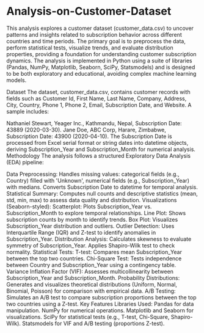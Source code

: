 # Analysis-on-Customer-Dataset
This analysis explores a customer dataset (customer_data.csv) to uncover patterns and insights related to subscription behavior across different countries and time periods. The primary goal is to preprocess the data, perform statistical tests, visualize trends, and evaluate distribution properties, providing a foundation for understanding customer subscription dynamics. The analysis is implemented in Python using a suite of libraries (Pandas, NumPy, Matplotlib, Seaborn, SciPy, Statsmodels) and is designed to be both exploratory and educational, avoiding complex machine learning models.

Dataset
The dataset, customer_data.csv, contains customer records with fields such as Customer Id, First Name, Last Name, Company, Address, City, Country, Phone 1, Phone 2, Email, Subscription Date, and Website. A sample includes:

Nathaniel Stewart, Yeager Inc., Kathmandu, Nepal, Subscription Date: 43889 (2020-03-30).
Jane Doe, ABC Corp, Harare, Zimbabwe, Subscription Date: 43900 (2020-04-10). The Subscription Date is processed from Excel serial format or string dates into datetime objects, deriving Subscription_Year and Subscription_Month for numerical analysis.
Methodology
The analysis follows a structured Exploratory Data Analysis (EDA) pipeline:

Data Preprocessing:
Handles missing values: categorical fields (e.g., Country) filled with 'Unknown', numerical fields (e.g., Subscription_Year) with medians.
Converts Subscription Date to datetime for temporal analysis.
Statistical Summary:
Computes null counts and descriptive statistics (mean, std, min, max) to assess data quality and distribution.
Visualizations (Seaborn-styled):
Scatterplot: Plots Subscription_Year vs. Subscription_Month to explore temporal relationships.
Line Plot: Shows subscription counts by month to identify trends.
Box Plot: Visualizes Subscription_Year distribution and outliers.
Outlier Detection:
Uses Interquartile Range (IQR) and Z-test to identify anomalies in Subscription_Year.
Distribution Analysis:
Calculates skewness to evaluate symmetry of Subscription_Year.
Applies Shapiro-Wilk test to check normality.
Statistical Tests:
T-test: Compares mean Subscription_Year between the top two countries.
Chi-Square Test: Tests independence between Country and Subscription_Year using a contingency table.
Variance Inflation Factor (VIF): Assesses multicollinearity between Subscription_Year and Subscription_Month.
Probability Distributions:
Generates and visualizes theoretical distributions (Uniform, Normal, Binomial, Poisson) for comparison with empirical data.
A/B Testing:
Simulates an A/B test to compare subscription proportions between the top two countries using a Z-test.
Key Features
Libraries Used:
Pandas for data manipulation.
NumPy for numerical operations.
Matplotlib and Seaborn for visualizations.
SciPy for statistical tests (e.g., T-test, Chi-Square, Shapiro-Wilk).
Statsmodels for VIF and A/B testing (proportions Z-test).